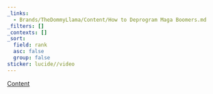 ```yaml
---
_links:
  - Brands/TheDommyLlama/Content/How to Deprogram Maga Boomers.md
_filters: []
_contexts: []
_sort:
  field: rank
  asc: false
  group: false
sticker: lucide//video
---
```

[Content](./Content.md)
